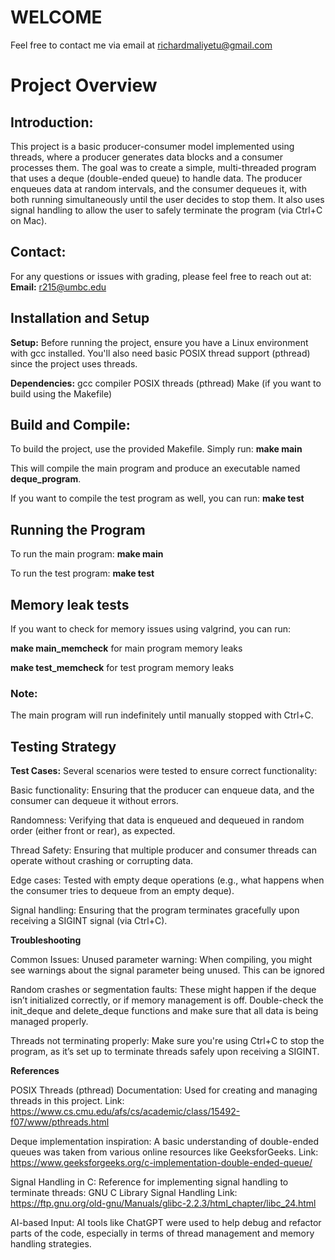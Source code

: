 # WELCOME
Feel free to contact me via email at richardmaliyetu@gmail.com

# Project Overview

## Introduction:
This project is a basic producer-consumer model implemented using threads, where a producer generates data blocks and a consumer processes them. The goal was to create a simple, multi-threaded program that uses a deque (double-ended queue) to handle data. The producer enqueues data at random intervals, and the consumer dequeues it, with both running simultaneously until the user decides to stop them. It also uses signal handling to allow the user to safely terminate the program (via Ctrl+C on Mac).

## Contact:
For any questions or issues with grading, please feel free to reach out at:
**Email:** r215@umbc.edu

## Installation and Setup
**Setup:**
Before running the project, ensure you have a Linux environment with gcc installed. You'll also need basic POSIX thread support (pthread) since the project uses threads.

**Dependencies:**
  gcc compiler
  POSIX threads (pthread)
  Make (if you want to build using the Makefile)
  
## Build and Compile:
To build the project, use the provided Makefile. Simply run: **make main**

This will compile the main program and produce an executable named **deque_program**.

If you want to compile the test program as well, you can run: **make test**

## Running the Program
To run the main program: **make main**

To run the test program: **make test**

## Memory leak tests
If you want to check for memory issues using valgrind, you can run:

**make main_memcheck** for main program memory leaks

**make test_memcheck** for test program memory leaks 

### Note: 
The main program will run indefinitely until manually stopped with Ctrl+C.

## Testing Strategy

**Test Cases:**
Several scenarios were tested to ensure correct functionality:

  Basic functionality: Ensuring that the producer can enqueue data, and the consumer can dequeue it without errors.
  
  Randomness: Verifying that data is enqueued and dequeued in random order (either front or rear), as expected.
  
  Thread Safety: Ensuring that multiple producer and consumer threads can operate without crashing or corrupting data.
  
  Edge cases: Tested with empty deque operations (e.g., what happens when the consumer tries to dequeue from an empty deque).
  
  Signal handling: Ensuring that the program terminates gracefully upon receiving a SIGINT signal (via Ctrl+C).


**Troubleshooting**

Common Issues:
Unused parameter warning: When compiling, you might see warnings about the signal parameter being unused. This can be ignored 

Random crashes or segmentation faults: These might happen if the deque isn’t initialized correctly, or if memory management is off. Double-check the init_deque and delete_deque functions and make sure that all data is being managed properly.

Threads not terminating properly: Make sure you're using Ctrl+C to stop the program, as it’s set up to terminate threads safely upon receiving a SIGINT.

**References**

POSIX Threads (pthread) Documentation: Used for creating and managing threads in this project.
Link: https://www.cs.cmu.edu/afs/cs/academic/class/15492-f07/www/pthreads.html

Deque implementation inspiration: A basic understanding of double-ended queues was taken from various online resources like GeeksforGeeks.
Link: https://www.geeksforgeeks.org/c-implementation-double-ended-queue/

Signal Handling in C: Reference for implementing signal handling to terminate threads: GNU C Library Signal Handling
Link: https://ftp.gnu.org/old-gnu/Manuals/glibc-2.2.3/html_chapter/libc_24.html

AI-based Input: AI tools like ChatGPT were used to help debug and refactor parts of the code, especially in terms of thread management and memory handling strategies.
